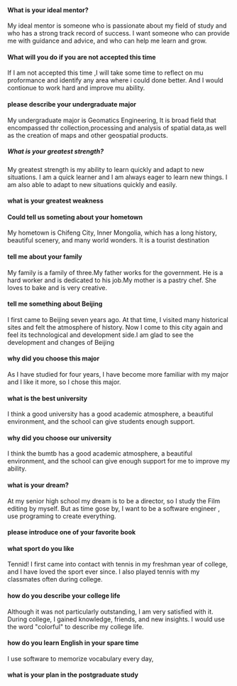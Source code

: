 #### What is your ideal mentor?

My ideal mentor is someone who is passionate about my field of study and who has a strong track record of success. I want someone who can provide me with guidance and advice, and who can help me learn and grow.

#### What will you do if you are not accepted this time

If I am not accepted this time ,I will take some time to reflect on mu proformance and identify any area where i could done better. And I would contionue to work hard and improve mu ability.

#### please describe your undergraduate major

My undergraduate major is Geomatics Engineering, It is broad field that encompassed thr collection,processing and analysis of spatial data,as well as the creation of maps and other geospatial products.

##### What is your greatest strength?

My greatest strength is my ability to learn quickly and adapt to new situations. I am a quick learner and I am always eager to learn new things. I am also able to adapt to new situations quickly and easily.

#### what is your greatest weakness

#### Could tell us someting about your hometown

My hometown is Chifeng City, Inner Mongolia, which has a long history, beautiful scenery, and many world wonders. It is a tourist destination<!--(including the Kexketeng World Geopark, Ashhatu Stone Forest, Daqingshan Mountains, and Wulan Butong Grassland.)-->

#### tell me about your family

My family is a family of three.My father works for the government. He is a hard worker and is dedicated to his job.My mother is a pastry chef. She loves to bake and is very creative.

#### tell me something about Beijing

 I first came to Beijing seven years ago. At that time, I visited many historical sites and felt the atmosphere of history. Now I come to this city again and feel its technological and development side.I am glad to see the development and changes of Beijing

#### why did you choose this major

As I have studied for four years, I have become more familiar with my major and I like it more, so I chose this major.

#### what is the best university

I think a good university has a good academic atmosphere, a beautiful environment, and the school can give students enough support.

#### why did you choose our university

I think the bumtb has a good academic atmosphere, a beautiful environment, and the school can give  enough support for me to improve my ability.

#### what is your dream?

At my senior high school my dream is to be a director, so I study the Film editing by myself. But as time gose by, I want to be a software engineer , use programing to create everything.

#### please introduce one of your favorite book

#### what sport do you like

Tennid! I first came into contact with tennis in my freshman year of college, and I have loved the sport ever since. I also played tennis with my classmates often during college.

#### how do you describe your college life

Although it was not particularly outstanding, I am very satisfied with it. During college, I gained knowledge, friends, and new insights. I would use the word "colorful" to describe my college life.

#### how do you learn English in your spare time

I use software to memorize vocabulary every day,

#### what is your plan in the postgraduate study
